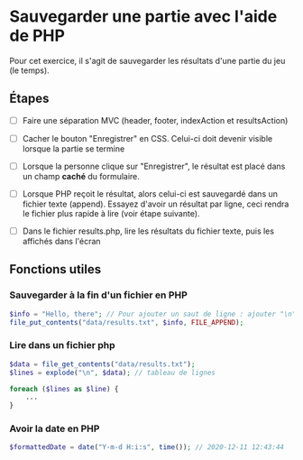 # Sauvegarder une partie avec l'aide de PHP

Pour cet exercice, il s'agit de sauvegarder les résultats d'une partie du jeu (le temps).

## Étapes

- [ ] Faire une séparation MVC (header, footer, indexAction et resultsAction)
- [ ] Cacher le bouton "Enregistrer" en CSS. Celui-ci doit devenir visible lorsque la partie se termine
- [ ] Lorsque la personne clique sur "Enregistrer", le résultat est placé dans un champ __caché__ du formulaire.
- [ ] Lorsque PHP reçoit le résultat, alors celui-ci est sauvegardé dans un fichier texte (append). Essayez d'avoir un résultat par ligne, ceci rendra le fichier plus rapide à lire (voir étape suivante).
- [ ] Dans le fichier results.php, lire les résultats du fichier texte, puis les affichés dans l'écran


## Fonctions utiles


### Sauvegarder à la fin d'un fichier en PHP

````php
$info = "Hello, there"; // Pour ajouter un saut de ligne : ajouter "\n" à la fin de la ligne
file_put_contents("data/results.txt", $info, FILE_APPEND);
````

### Lire dans un fichier php

````php
$data = file_get_contents("data/results.txt");
$lines = explode("\n", $data); // tableau de lignes

foreach ($lines as $line) {
    ...
}
````

### Avoir la date en PHP

````php
$formattedDate = date("Y-m-d H:i:s", time()); // 2020-12-11 12:43:44
````